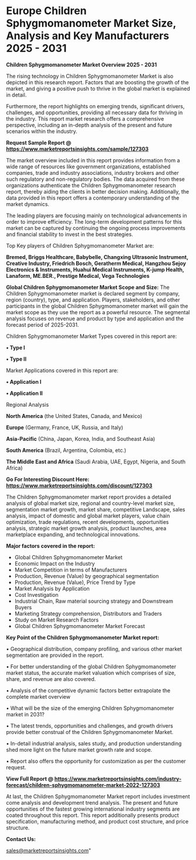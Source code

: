  # Europe Children Sphygmomanometer Market Size, Analysis and Key Manufacturers 2025 - 2031

<Strong> Children Sphygmomanometer Market Overview 2025 - 2031</strong>

The rising technology in Children Sphygmomanometer Market is also depicted in this research report. Factors that are boosting the growth of the market, and giving a positive push to thrive in the global market is explained in detail.

Furthermore, the report highlights on emerging trends, significant drivers, challenges, and opportunities, providing all necessary data for thriving in the industry. This report market research offers a comprehensive perspective, including an in-depth analysis of the present and future scenarios within the industry.

<strong>Request Sample Report @ <a href=https://www.marketreportsinsights.com/sample/127303>https://www.marketreportsinsights.com/sample/127303</a></strong>

The market overview included in this report provides information from a wide range of resources like government organizations, established companies, trade and industry associations, industry brokers and other such regulatory and non-regulatory bodies. The data acquired from these organizations authenticate the Children Sphygmomanometer research report, thereby aiding the clients in better decision making. Additionally, the data provided in this report offers a contemporary understanding of the market dynamics.

The leading players are focusing mainly on technological advancements in order to improve efficiency. The long-term development patterns for this market can be captured by continuing the ongoing process improvements and financial stability to invest in the best strategies.

Top Key players of Children Sphygmomanometer Market are:

<strong>Bremed, Briggs Healthcare, Babybelle, Changxing Ultrasonic Instrument, Creative Industry, Friedrich Bosch, Geratherm Medical, Hangzhou Sejoy Electronics & Instruments, Huahui Medical Instruments, K-jump Health, Lanaform, ME.BER., Prestige Medical, Vega Technologies</strong>

<strong><b>Global Children Sphygmomanometer Market Scope and Size:</b></strong>
The Children Sphygmomanometer market is declared segment by company, region (country), type, and application. Players, stakeholders, and other participants in the global Children Sphygmomanometer market will gain the market scope as they use the report as a powerful resource. The segmental analysis focuses on revenue and product by type and application and the forecast period of 2025-2031.

Children Sphygmomanometer Market Types covered in this report are:

<strong>• Type I

• Type II</strong>

Market Applications covered in this report are:

<strong>• Application I

• Application II</strong> 

Regional Analysis

<strong>North America</strong> (the United States, Canada, and Mexico)

<strong>Europe</strong> (Germany, France, UK, Russia, and Italy)

<strong>Asia-Pacific</strong> (China, Japan, Korea, India, and Southeast Asia)

<strong>South America</strong> (Brazil, Argentina, Colombia, etc.)

<strong>The Middle East and Africa</strong> (Saudi Arabia, UAE, Egypt, Nigeria, and South Africa)

<strong>Go For Interesting Discount Here: <a href=https://www.marketreportsinsights.com/discount/127303>https://www.marketreportsinsights.com/discount/127303</a></strong>

The Children Sphygmomanometer market report provides a detailed analysis of global market size, regional and country-level market size, segmentation market growth, market share, competitive Landscape, sales analysis, impact of domestic and global market players, value chain optimization, trade regulations, recent developments, opportunities analysis, strategic market growth analysis, product launches, area marketplace expanding, and technological innovations.

<strong><b>Major factors covered in the report:</b></strong>
<ul>
  <li>Global Children Sphygmomanometer Market </li>
  <li>Economic Impact on the Industry</li>
  <li>Market Competition in terms of Manufacturers</li>
  <li>Production, Revenue (Value) by geographical segmentation</li>
  <li>Production, Revenue (Value), Price Trend by Type</li>
  <li>Market Analysis by Application</li>
  <li>Cost Investigation</li>
  <li>Industrial Chain, Raw material sourcing strategy and Downstream Buyers</li>
  <li>Marketing Strategy comprehension, Distributors and Traders</li>
  <li>Study on Market Research Factors</li>
  <li>Global Children Sphygmomanometer Market Forecast</li>
</ul>

<strong><b>Key Point of the Children Sphygmomanometer Market report:</b></strong>

• Geographical distribution, company profiling, and various other market segmentation are provided in the report.

• For better understanding of the global Children Sphygmomanometer market status, the accurate market valuation which comprises of size, share, and revenue are also covered.

• Analysis of the competitive dynamic factors better extrapolate the complete market overview

• What will be the size of the emerging Children Sphygmomanometer market in 2031?

• The latest trends, opportunities and challenges, and growth drivers provide better construal of the Children Sphygmomanometer Market.

• In-detail industrial analysis, sales study, and production understanding shed more light on the future market growth rate and scope.

• Report also offers the opportunity for customization as per the customer request.

<strong><b>View Full Report @ <a href=https://www.marketreportsinsights.com/industry-forecast/children-sphygmomanometer-market-2022-127303>https://www.marketreportsinsights.com/industry-forecast/children-sphygmomanometer-market-2022-127303</a></b></strong>


At last, the Children Sphygmomanometer Market report includes investment come analysis and development trend analysis. The present and future opportunities of the fastest growing international industry segments are coated throughout this report. This report additionally presents product specification, manufacturing method, and product cost structure, and price structure.

<strong>Contact Us:</strong>

sales@marketreportsinsights.com"
